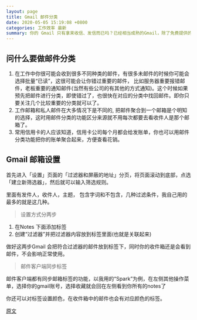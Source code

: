 ```yaml
---
layout: page
title: Gmail 邮件分类
date: 2020-05-05 15:19:08 +0800
categories: 工作效率 最新
summary: 你的 Gmail 只有拿来收信、发信而已吗？已经相当成熟的Gmail，除了免费提供的大容量、高成效的广告过滤系统外，还有很多贴心的设定功能，可以在收信的同时，一并做好邮件的分类，尽管一天有近百封邮件送达，只要能够做好前端的管理，就不怕永远有读不完的e-mail。可以很好的提高工作的效率！
---
```


## 问什么要做邮件分类

1. 在工作中你很可能会收到很多不同种类的邮件，有很多未邮件的时候你可能会选择批量“已读”，这很可能会让你错过重要的邮件， 比如服务器重要报错邮件，老板重要的通知邮件(当然有些公司的有其他的方式通知)。这个时候如果预先把邮件进行分类，即使错过了，也很快在对应的分类中找回邮件。即你只要关注几个比较重要的分类就可以了。
2. 工作邮箱和私人邮件在大多情况下是不同的, 把邮件聚合到一个邮箱是个明知的选择，这时用邮件分类的功能区分来源就不用每次都要去看收件人是那个邮箱了。
3. 常用信用卡的人应该知道，信用卡公司每个月都会给发账单，你也可以用邮件分类功能把你的账单聚合起来，方便查看花销。

## Gmail 邮箱设置
首先进入「设置」页面的「过滤器和屏蔽的地址」分页，将页面滚动到底部，点选「建立新筛选器」，然后就可以输入筛选规则。

里面有发件人，收件人，主题， 包含字词和不包含，几种过滤条件，我自己用的最多的就是这几种。
> 设置方式分两步

1. 在Notes 下面添加标签
2. 创建“过滤器”并把过滤器内容放到标签里面(也就是关联起来)

做好这两步Gmail 会把符合过滤器的邮件放到标签下，同时你的收件箱还是会看到邮件，不会影响正常使用。

> 邮件客户端同步标签

邮件客户端都有同步邮箱标签的功能，以我用的“Spark”为例，在左侧其他操作菜单，选择你的gmail账号，选择收藏就会回在左侧看到你所有的notes了

你还可以对标签设置颜色，在收件箱中的邮件也会有对应颜色的标签。

[原文](https://yanzidock.com/articles/hCLRdBZM5th2WcurAoy8ww "原文")